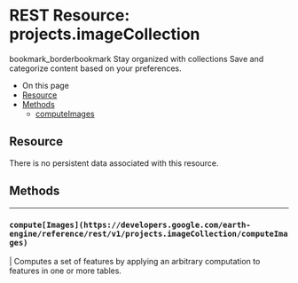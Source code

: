  
#  REST Resource: projects.imageCollection 
bookmark_borderbookmark Stay organized with collections  Save and categorize content based on your preferences.
  * On this page
  * [Resource](https://developers.google.com/earth-engine/reference/rest/v1/projects.imageCollection#resource)
  * [Methods](https://developers.google.com/earth-engine/reference/rest/v1/projects.imageCollection#methods)
    * [computeImages](https://developers.google.com/earth-engine/reference/rest/v1/projects.imageCollection#computeimages)


## Resource
There is no persistent data associated with this resource.
## Methods  
---  
### `compute[Images](https://developers.google.com/earth-engine/reference/rest/v1/projects.imageCollection/computeImages)`
|  Computes a set of features by applying an arbitrary computation to features in one or more tables.  
